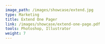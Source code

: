 ```yaml
---
image_path: /images/showcase/extend.jpg
type: Marketing
title: Extend One Pager
link: /images/showcase/extend-one-page.pdf
tools: Photoshop, Illustrator
weight: 7
---
```

